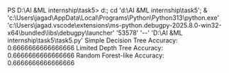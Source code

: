 PS D:\AI &ML internship\task5>  d:; cd 'd:\AI &ML internship\task5'; & 'c:\Users\jagad\AppData\Local\Programs\Python\Python313\python.exe' 'c:\Users\jagad\.vscode\extensions\ms-python.debugpy-2025.8.0-win32-x64\bundled\libs\debugpy\launcher' '53578' '--' 'D:\AI &ML internship\task5\task5.py' 
Simple Decision Tree Accuracy: 0.6666666666666666
Limited Depth Tree Accuracy: 0.6666666666666666
Random Forest-like Accuracy: 0.6666666666666666
